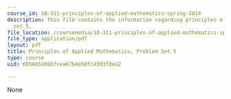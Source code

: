 ```yaml
---
course_id: 18-311-principles-of-applied-mathematics-spring-2014
description: This file contains the information regarding principles of applied mathematics,problem
  set 5.
file_location: /coursemedia/18-311-principles-of-applied-mathematics-spring-2014/685665ab8bfcea67b4e50fc4593f8ea2_MIT18_311S14_ProblemSet5.pdf
file_type: application/pdf
layout: pdf
title: Principles of Applied Mathematics, Problem Set 5
type: course
uid: 685665ab8bfcea67b4e50fc4593f8ea2

---
```

None